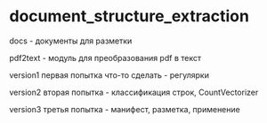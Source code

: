 # document_structure_extraction

docs - документы для разметки

pdf2text - модуль для преобразования pdf в текст

version1 первая попытка что-то сделать - регулярки

version2 вторая попытка - классификация строк, CountVectorizer

version3 третья попытка - манифест, разметка, применение

